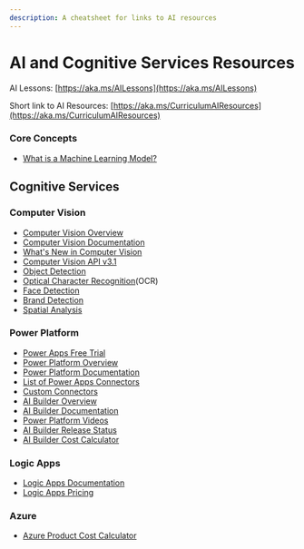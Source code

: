```yaml
---
description: A cheatsheet for links to AI resources
---
```


# AI and Cognitive Services Resources

AI Lessons: [https://aka.ms/AILessons](https://aka.ms/AILessons) 

Short link to AI Resources: [https://aka.ms/CurriculumAIResources](https://aka.ms/CurriculumAIResources)

### Core Concepts

* [What is a Machine Learning Model?](https://docs.microsoft.com/windows/ai/windows-ml/what-is-a-machine-learning-model?WT.mc_id=aiml-8438-ayyonet)

## Cognitive Services

### Computer Vision

* [Computer Vision Overview](https://azure.microsoft.com/en-us/services/cognitive-services/computer-vision/?WT.mc_id=aiml-8438-ayyonet#features) 
* [Computer Vision Documentation](https://docs.microsoft.com/azure/cognitive-services/computer-vision/?WT.mc_id=aiml-8438-ayyonet)
* [What's New in Computer Vision](https://docs.microsoft.com/azure/cognitive-services/computer-vision/whats-new?WT.mc_id=aiml-8438-ayyonet)
* [Computer Vision API v3.1](https://westcentralus.dev.cognitive.microsoft.com/docs/services/computer-vision-v3-1-ga/operations/5d986960601faab4bf452005?WT.mc_id=aiml-8438-ayyonet)
* [Object Detection](https://docs.microsoft.com/azure/cognitive-services/computer-vision/concept-object-detection?WT.mc_id=aiml-8438-ayyonet)
* [Optical Character Recognition](https://docs.microsoft.com/azure/cognitive-services/computer-vision/concept-recognizing-text?WT.mc_id=aiml-8438-ayyonet)\(OCR\)
* [Face Detection](https://docs.microsoft.com/azure/cognitive-services/computer-vision/concept-detecting-faces?WT.mc_id=aiml-8438-ayyonet)
* [Brand Detection](https://docs.microsoft.com/azure/cognitive-services/computer-vision/concept-brand-detection?WT.mc_id=aiml-8438-ayyonet)
* [Spatial Analysis](https://docs.microsoft.com/legal/cognitive-services/computer-vision/intro-to-spatial-analysis-public-preview?context=/azure/cognitive-services/Computer-vision/context/context&WT.mc_id=aiml-8438-ayyonet)

### Power Platform

* [Power Apps Free Trial](https://docs.microsoft.com/powerapps/maker/signup-for-powerapps?WT.mc_id=aiml-8438-ayyonet)
* [Power Platform Overview](https://powerplatform.microsoft.com/?WT.mc_id=aiml-8438-ayyonet)
* [Power Platform Documentation](https://docs.microsoft.com/power-platform/?WT.mc_id=aiml-8438-ayyonet)
* [List of Power Apps Connectors](https://docs.microsoft.com/en-us/connectors/connector-reference/connector-reference-powerapps-connectors?WT.mc_id=aiml-8438-ayyonet)
* [Custom Connectors](https://docs.microsoft.com/en-us/connectors/custom-connectors/?WT.mc_id=aiml-8438-ayyonet)
* [AI Builder Overview](https://powerapps.microsoft.com/ai-builder/?WT.mc_id=aiml-8438-ayyonet)
* [AI Builder Documentation](https://docs.microsoft.com/ai-builder/?WT.mc_id=aiml-8438-ayyonet)
* [Power Platform Videos](https://www.youtube.com/c/mspowerplatform/?WT.mc_id=aiml-8438-ayyonet)
* [AI Builder Release Status](https://docs.microsoft.com/ai-builder/overview?WT.mc_id=aiml-8438-ayyonet#release-status)
* [AI Builder Cost Calculator](https://powerapps.microsoft.com/en-us/ai-builder-calculator/?WT.mc_id=aiml-8438-ayyonet)

### Logic Apps

* [Logic Apps Documentation](https://docs.microsoft.com/azure/logic-apps/logic-apps-overview?WT.mc_id=aiml-8438-ayyonet)
* [Logic Apps Pricing](https://azure.microsoft.com/pricing/details/logic-apps/?WT.mc_id=aiml-8438-ayyonet)

### Azure 

* [Azure Product Cost Calculator](https://azure.microsoft.com/pricing/calculator/?service=logic-apps&WT.mc_id=aiml-8438-ayyonet)



